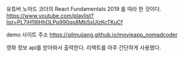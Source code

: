 유튜버 노마드 코더의 React Fundamentals 2019 를 따라 한 것이다.
https://www.youtube.com/playlist?list=PL7jH19IHhOLPp990qs8MbSsUlzKcTKuCf 

demo 사이트 주소
https://gilmujjang.github.io/movieapp_nomadcoder


영화 정보 api를 받아와서 출력한다. 리액트를 아주 간단하게 사용했다.
